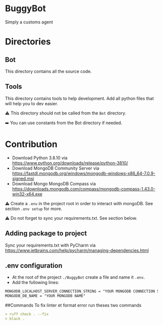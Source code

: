 # BuggyBot
Simply a customs agent

# Directories

## Bot
This directory contains all the source code.

## Tools
This directory contains tools to help development. Add all python files that will help you to dev easier.

:warning: This directory should not be called from the `Bot` directory.

:arrow_right: You can use constants from the Bot directory if needed.

# Contribution
- Download Python 3.8.10 via https://www.python.org/downloads/release/python-3810/
- Download MongoDB Community Server via https://fastdl.mongodb.org/windows/mongodb-windows-x86_64-7.0.9-signed.msi
- Download Mongo MongoDB Compass via https://downloads.mongodb.com/compass/mongodb-compass-1.43.0-win32-x64.exe

:warning: Create a `.env` in the project root in order to interact with mongoDB. See section `.env setup` for more.

:warning: Do not forget to sync your requirements.txt. See section below.

## Adding package to project
Sync your requirements.txt with PyCharm via https://www.jetbrains.com/help/pycharm/managing-dependencies.html

## .env configuration
- At the root of the project `./BuggyBot` create a file and name it `.env`.
- Add the following lines:
```md
MONGODB_LOCALHOST_SERVER_CONNECTION_STRING = "YOUR MONGODB CONNECTION STRING"
MONGODB_DB_NAME = "YOUR MONGODB NAME"
```

##Commands
To fix linter et format error run theses two commands
```md
> ruff check . --fix
> black .
```

